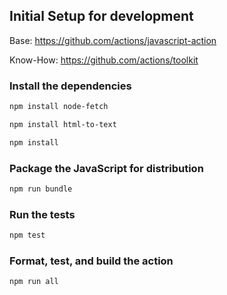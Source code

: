 ## Initial Setup for development

Base: <https://github.com/actions/javascript-action>

Know-How: <https://github.com/actions/toolkit>

### Install the dependencies

```bash
npm install node-fetch

npm install html-to-text

npm install
```

### Package the JavaScript for distribution

```bash
npm run bundle
```

### Run the tests

```bash
npm test
```

### Format, test, and build the action

```bash
npm run all
```
